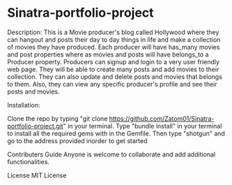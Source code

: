 # Sinatra-portfolio-project

Description:
This is a Movie producer's blog called Hollywood where they can hangout and posts their day to day things in life and make a collection of movies they have produced. Each producer will have has_many movies and post properties where as movies and posts will have belongs_to a Producer property. Producers can signup and login to a very user friendly web page. They will be able to create many posts and add movies to their collection. They can also update and delete posts and movies that belongs to them. Also, they can view any specific producer's profile and see their posts and movies.


Installation:

Clone the repo by typing "git clone https://github.com/Zatom01/Sinatra-portfolio-project.git" in your terminal. Type "bundle install" in your terminal to install all the required gems with in the Gemfile. Then type "shotgun" and go to the address provided inorder to get started

Contributers Guide
Anyone is welcome to collaborate and add additional functionalities.

License 
MIT License

